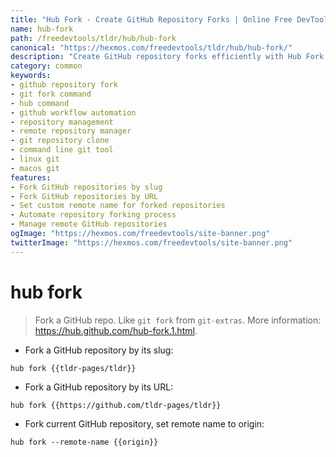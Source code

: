 ```yaml
---
title: "Hub Fork - Create GitHub Repository Forks | Online Free DevTools by Hexmos"
name: hub-fork
path: /freedevtools/tldr/hub/hub-fork
canonical: "https://hexmos.com/freedevtools/tldr/hub/hub-fork/"
description: "Create GitHub repository forks efficiently with Hub Fork. Manage remote repositories and streamline your workflow. Free online tool, no registration required."
category: common
keywords:
- github repository fork
- git fork command
- hub command
- github workflow automation
- repository management
- remote repository manager
- git repository clone
- command line git tool
- linux git
- macos git
features:
- Fork GitHub repositories by slug
- Fork GitHub repositories by URL
- Set custom remote name for forked repositories
- Automate repository forking process
- Manage remote GitHub repositories
ogImage: "https://hexmos.com/freedevtools/site-banner.png"
twitterImage: "https://hexmos.com/freedevtools/site-banner.png"
---
```


# hub fork

> Fork a GitHub repo. Like `git fork` from `git-extras`.
> More information: <https://hub.github.com/hub-fork.1.html>.

- Fork a GitHub repository by its slug:

`hub fork {{tldr-pages/tldr}}`

- Fork a GitHub repository by its URL:

`hub fork {{https://github.com/tldr-pages/tldr}}`

- Fork current GitHub repository, set remote name to origin:

`hub fork --remote-name {{origin}}`

